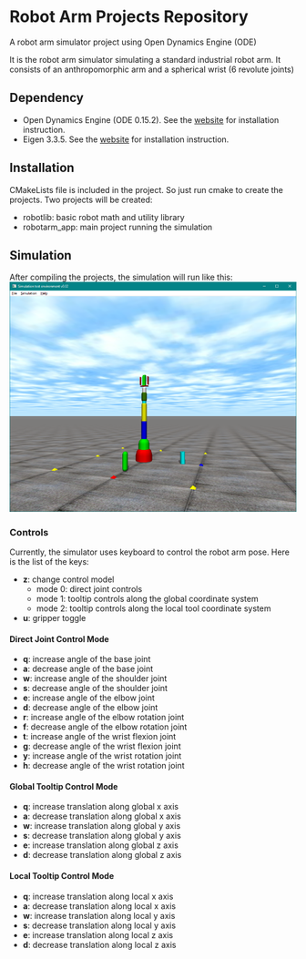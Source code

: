 # Robot Arm Projects Repository
A robot arm simulator project using Open Dynamics Engine (ODE)

It is the robot arm simulator simulating a standard industrial robot arm.
It consists of an anthropomorphic arm and a spherical wrist (6 revolute joints)

## Dependency
- Open Dynamics Engine (ODE 0.15.2). See the [website](http://opende.sourceforge.net/wiki/index.php/Main_Page) for installation instruction.
- Eigen 3.3.5. See the [website](http://eigen.tuxfamily.org) for installation instruction.

## Installation
CMakeLists file is included in the project. So just run cmake to create the projects. Two projects will be created:

- robotlib: basic robot math and utility library
- robotarm_app: main project running the simulation

## Simulation
After compiling the projects, the simulation will run like this: ![Robot Arm Image](./image/robotarm.png)

### Controls
Currently, the simulator uses keyboard to control the robot arm pose. Here is the list of the keys:
- **z**: change control model
  - mode 0: direct joint controls
  - mode 1: tooltip controls along the global coordinate system
  - mode 2: tooltip controls along the local tool coordinate system
- **u**: gripper toggle

#### Direct Joint Control Mode  
- **q**: increase angle of the base joint
- **a**: decrease angle of the base joint
- **w**: increase angle of the shoulder joint
- **s**: decrease angle of the shoulder joint
- **e**: increase angle of the elbow joint
- **d**: decrease angle of the elbow joint
- **r**: increase angle of the elbow rotation joint
- **f**: decrease angle of the elbow rotation joint
- **t**: increase angle of the wrist flexion joint
- **g**: decrease angle of the wrist flexion joint
- **y**: increase angle of the wrist rotation joint
- **h**: decrease angle of the wrist rotation joint

#### Global Tooltip Control Mode
- **q**: increase translation along global x axis
- **a**: decrease translation along global x axis
- **w**: increase translation along global y axis
- **s**: decrease translation along global y axis
- **e**: increase translation along global z axis
- **d**: decrease translation along global z axis

#### Local Tooltip Control Mode
- **q**: increase translation along local x axis
- **a**: decrease translation along local x axis
- **w**: increase translation along local y axis
- **s**: decrease translation along local y axis
- **e**: increase translation along local z axis
- **d**: decrease translation along local z axis
